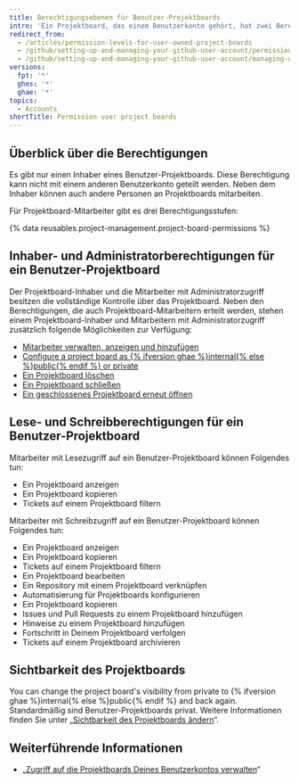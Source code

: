 ```yaml
---
title: Berechtigungsebenen für Benutzer-Projektboards
intro: 'Ein Projektboard, das einem Benutzerkonto gehört, hat zwei Berechtigungsebenen: den Projektboard-Inhaber und die Mitarbeiter.'
redirect_from:
  - /articles/permission-levels-for-user-owned-project-boards
  - /github/setting-up-and-managing-your-github-user-account/permission-levels-for-user-owned-project-boards
  - /github/setting-up-and-managing-your-github-user-account/managing-user-account-settings/permission-levels-for-user-owned-project-boards
versions:
  fpt: '*'
  ghes: '*'
  ghae: '*'
topics:
  - Accounts
shortTitle: Permission user project boards
---
```


## Überblick über die Berechtigungen

Es gibt nur einen Inhaber eines Benutzer-Projektboards. Diese Berechtigung kann nicht mit einem anderen Benutzerkonto geteilt werden. Neben dem Inhaber können auch andere Personen an Projektboards mitarbeiten.

Für Projektboard-Mitarbeiter gibt es drei Berechtigungsstufen:

{% data reusables.project-management.project-board-permissions %}

## Inhaber- und Administratorberechtigungen für ein Benutzer-Projektboard

Der Projektboard-Inhaber und die Mitarbeiter mit Administratorzugriff besitzen die vollständige Kontrolle über das Projektboard. Neben den Berechtigungen, die auch Projektboard-Mitarbeitern erteilt werden, stehen einem Projektboard-Inhaber und Mitarbeitern mit Administratorzugriff zusätzlich folgende Möglichkeiten zur Verfügung:

- [Mitarbeiter verwalten, anzeigen und hinzufügen](/articles/managing-access-to-your-user-account-s-project-boards)
- [Configure a project board as {% ifversion ghae %}internal{% else %}public{% endif %} or private](/articles/changing-project-board-visibility)
- [Ein Projektboard löschen](/articles/deleting-a-project-board/)
- [Ein Projektboard schließen](/articles/closing-a-project-board/)
- [Ein geschlossenes Projektboard erneut öffnen](/articles/reopening-a-closed-project-board)

## Lese- und Schreibberechtigungen für ein Benutzer-Projektboard

Mitarbeiter mit Lesezugriff auf ein Benutzer-Projektboard können Folgendes tun:

- Ein Projektboard anzeigen
- Ein Projektboard kopieren
- Tickets auf einem Projektboard filtern

Mitarbeiter mit Schreibzugriff auf ein Benutzer-Projektboard können Folgendes tun:

- Ein Projektboard anzeigen
- Ein Projektboard kopieren
- Tickets auf einem Projektboard filtern
- Ein Projektboard bearbeiten
- Ein Repository mit einem Projektboard verknüpfen
- Automatisierung für Projektboards konfigurieren
- Ein Projektboard kopieren
- Issues und Pull Requests zu einem Projektboard hinzufügen
- Hinweise zu einem Projektboard hinzufügen
- Fortschritt in Deinem Projektboard verfolgen
- Tickets auf einem Projektboard archivieren

## Sichtbarkeit des Projektboards

You can change the project board's visibility from private to {% ifversion ghae %}internal{% else %}public{% endif %} and back again. Standardmäßig sind Benutzer-Projektboards privat. Weitere Informationen finden Sie unter „[Sichtbarkeit des Projektboards ändern](/articles/changing-project-board-visibility)“.

## Weiterführende Informationen

  - „[Zugriff auf die Projektboards Deines Benutzerkontos verwalten](/articles/managing-access-to-your-user-account-s-project-boards)“
